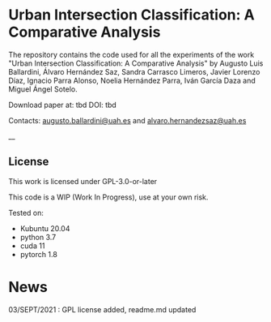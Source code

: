 # Urban Intersection Classification: A Comparative Analysis

The repository contains the code used for all the experiments of the work 
"Urban Intersection Classification: A Comparative Analysis" by  Augusto Luis Ballardini, Álvaro Hernández Saz, Sandra Carrasco Limeros, Javier Lorenzo Díaz,
Ignacio Parra Alonso, Noelia Hernández Parra, Iván García Daza and Miguel Ángel Sotelo.

Download paper at: tbd
DOI: tbd

Contacts: augusto.ballardini@uah.es and alvaro.hernandezsaz@uah.es 

__

## License
This work is licensed under GPL-3.0-or-later

This code is a WIP (Work In Progress), use at your own risk. 

Tested on:
* Kubuntu 20.04
* python 3.7
* cuda 11
* pytorch 1.8

# News
03/SEPT/2021 : GPL license added, readme.md updated